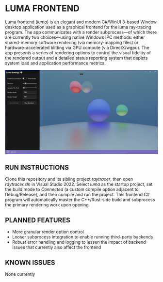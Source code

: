 # LUMA FRONTEND
Luma frontend (_luma_) is an elegant and modern C#/WinUI 3-based Window desktop application used as a graphical frontend for the luma ray-tracing program. The app communicates with a render subprocess—of which there are currently two choices—using native Windows IPC methods: either shared-memory software rendering (via memory-mapping files) or hardware-accelerated blitting via GPU compute (via DirectX/wgpu). The app presents a series of rendering options to control the visual fidelity of the rendered output and a detailed status reporting system that depicts system load and application performance metrics.

![Luma Frontend Example Output Image](/example.png)

## RUN INSTRUCTIONS
Clone this repository and its sibling project _raytracer_, then open _raytracer.sln_ in Visual Studio 2022. Select _luma_ as the startup project, set the build mode to _Connected_ (a custom compile option adjacent to Debug/Release), and then compile and run the project. This frontend C# program will automatically master the C++/Rust-side build and subprocess the primary rendering work upon opening.

## PLANNED FEATURES
- More granular render option control
- Looser subprocess integration to enable running third-party backends
- Robust error handling and logging to lessen the impact of backend issues that currently also affect the frontend

## KNOWN ISSUES
None currently
